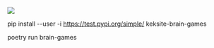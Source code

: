 <a href="https://codeclimate.com/github/keksite/python-project-lvl1/maintainability"><img src="https://api.codeclimate.com/v1/badges/40c15a0b3ccb2c811e00/maintainability" /></a>

pip install --user -i https://test.pypi.org/simple/ keksite-brain-games

poetry run brain-games

